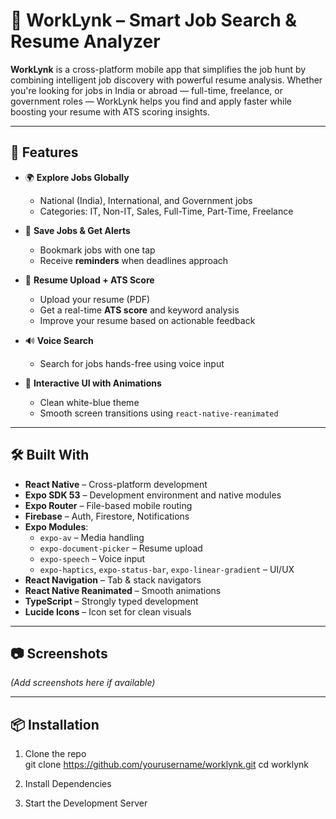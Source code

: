 # 📱 WorkLynk – Smart Job Search & Resume Analyzer

**WorkLynk** is a cross-platform mobile app that simplifies the job hunt by combining intelligent job discovery with powerful resume analysis. Whether you're looking for jobs in India or abroad — full-time, freelance, or government roles — WorkLynk helps you find and apply faster while boosting your resume with ATS scoring insights.

---

## 🚀 Features

- 🌍 **Explore Jobs Globally**  
  - National (India), International, and Government jobs  
  - Categories: IT, Non-IT, Sales, Full-Time, Part-Time, Freelance  

- 💾 **Save Jobs & Get Alerts**  
  - Bookmark jobs with one tap  
  - Receive **reminders** when deadlines approach  

- 📄 **Resume Upload + ATS Score**  
  - Upload your resume (PDF)  
  - Get a real-time **ATS score** and keyword analysis  
  - Improve your resume based on actionable feedback  

- 🔊 **Voice Search**  
  - Search for jobs hands-free using voice input  

- 🎨 **Interactive UI with Animations**  
  - Clean white-blue theme  
  - Smooth screen transitions using `react-native-reanimated`

---

## 🛠 Built With

- **React Native** – Cross-platform development  
- **Expo SDK 53** – Development environment and native modules  
- **Expo Router** – File-based mobile routing  
- **Firebase** – Auth, Firestore, Notifications  
- **Expo Modules**:  
  - `expo-av` – Media handling  
  - `expo-document-picker` – Resume upload  
  - `expo-speech` – Voice input  
  - `expo-haptics`, `expo-status-bar`, `expo-linear-gradient` – UI/UX  
- **React Navigation** – Tab & stack navigators  
- **React Native Reanimated** – Smooth animations  
- **TypeScript** – Strongly typed development  
- **Lucide Icons** – Icon set for clean visuals  

---

## 📷 Screenshots

_(Add screenshots here if available)_

---

## 📦 Installation

1. Clone the repo  
git clone https://github.com/yourusername/worklynk.git
cd worklynk

2. Install Dependencies
3. Start the Development Server
